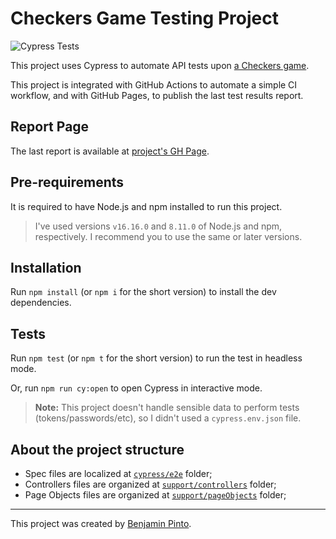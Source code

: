 # Checkers Game Testing Project

![Cypress Tests](https://github.com/benjaminpinto/checkers/actions/workflows/cypress.yml/badge.svg)

This project uses Cypress to automate API tests upon [a Checkers game](https://www.gamesforthebrain.com/game/checkers/).

This project is integrated with GitHub Actions to automate a simple CI workflow, and with GitHub Pages, to publish the last test results report.

## Report Page

The last report is available at [project's GH Page](https://benjaminpinto.github.io/checkers).

## Pre-requirements

It is required to have Node.js and npm installed to run this project.

> I've used versions `v16.16.0` and `8.11.0` of Node.js and npm, respectively. I recommend you to use the same or later versions.

## Installation

Run `npm install` (or `npm i` for the short version) to install the dev dependencies.

## Tests

Run `npm test` (or `npm t` for the short version) to run the test in headless mode.

Or, run `npm run cy:open` to open Cypress in interactive mode.

> **Note:** This project doesn't handle sensible data to perform tests (tokens/passwords/etc), so I didn't used a `cypress.env.json` file.

## About the project structure

- Spec files are localized at [`cypress/e2e`](/cypress/e2e/) folder;
- Controllers files are organized at [`support/controllers`](cypress/support/controllers) folder;
- Page Objects files are organized at [`support/pageObjects`](cypress/support/pageObjects/) folder;

---

This project was created by [Benjamin Pinto](https://www.linkedin.com/in/benjamin-pinto/).
